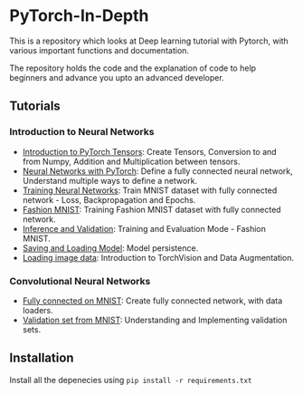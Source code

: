 # PyTorch-In-Depth
This is a repository which looks at Deep learning tutorial with Pytorch, with various important functions and documentation.

The repository holds the code and the explanation of code to help beginners and advance you upto an advanced developer. 

## Tutorials

### Introduction to Neural Networks

* [Introduction to PyTorch Tensors](Introduction%20to%20Neural%20Networks/Part%201%20-%20Tensors%20in%20PyTorch.ipynb): Create Tensors, Conversion to and from Numpy, Addition and Multiplication between tensors.
* [Neural Networks with PyTorch](Introduction%20to%20Neural%20Networks/Part%202%20-%20Neural%20Networks%20in%20PyTorch.ipynb): Define a fully connected neural network, Understand multiple ways to define a network.
* [Training Neural Networks](Introduction%20to%20Neural%20Networks/Part%203%20-%20Training%20Neural%20Networks.ipynb): Train MNIST dataset with fully connected network - Loss, Backpropagation and Epochs.
* [Fashion MNIST](Introduction%20to%20Neural%20Networks/Part%204%20-%20Fashion-MNIST.ipynb): Training Fashion MNIST dataset with fully connected network.
* [Inference and Validation](Introduction%20to%20Neural%20Networks/Part%205%20-%20Inference%20and%20Validation.ipynb): Training and Evaluation Mode - Fashion MNIST.
* [Saving and Loading Model](Introduction%20to%20Neural%20Networks/Part%206%20-%20Saving%20and%20Loading%20Models.ipynb): Model persistence.
* [Loading image data](Introduction%20to%20Neural%20Networks/Part%207%20-%20Loading%20Image%20Data.ipynb): Introduction to TorchVision and Data Augmentation.

### Convolutional Neural Networks

* [Fully connected on MNIST](CNNs/Mnist%20MLP-with%20validation.ipynb): Create fully connected network, with data loaders.
* [Validation set from MNIST](CNNs/Mnist%20MLP.ipynb): Understanding and Implementing validation sets.


## Installation

Install all the depenecies using `pip install -r requirements.txt`
